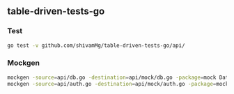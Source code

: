 ## table-driven-tests-go

### Test

```bash
go test -v github.com/shivamMg/table-driven-tests-go/api/
```

### Mockgen

```bash
mockgen -source=api/db.go -destination=api/mock/db.go -package=mock Database
mockgen -source=api/auth.go -destination=api/mock/auth.go -package=mock Authenticator
```
